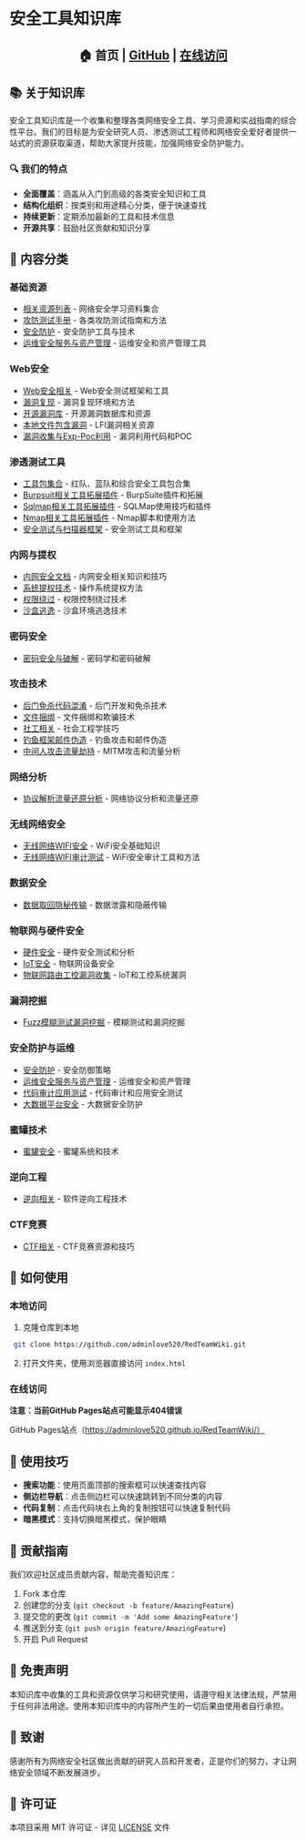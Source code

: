 

# 安全工具知识库

<div align="center">

## 🏠 首页 | [GitHub](https://github.com/adminlove520/RedTeamWiki) | [在线访问](https://adminlove520.github.io/RedTeamWiki/)

</div>

## 📚 关于知识库

安全工具知识库是一个收集和整理各类网络安全工具、学习资源和实战指南的综合性平台。我们的目标是为安全研究人员、渗透测试工程师和网络安全爱好者提供一站式的资源获取渠道，帮助大家提升技能，加强网络安全防护能力。

### 🔍 我们的特点

- **全面覆盖**：涵盖从入门到高级的各类安全知识和工具
- **结构化组织**：按类别和用途精心分类，便于快速查找
- **持续更新**：定期添加最新的工具和技术信息
- **开源共享**：鼓励社区贡献和知识分享

## 📂 内容分类

### 基础资源
- [相关资源列表](docs/相关资源列表.md) - 网络安全学习资料集合
- [攻防测试手册](docs/攻防测试手册.md) - 各类攻防测试指南和方法
- [安全防护](docs/安全防护.md) - 安全防护工具与技术
- [运维安全服务与资产管理](docs/运维安全服务与资产管理.md) - 运维安全和资产管理工具

### Web安全
- [Web安全相关](docs/Web安全相关.md) - Web安全测试框架和工具
- [漏洞复现](docs/漏洞复现.md) - 漏洞复现环境和方法
- [开源漏洞库](docs/开源漏洞库.md) - 开源漏洞数据库和资源
- [本地文件包含漏洞](docs/本地文件包含漏洞.md) - LFI漏洞相关资源
- [漏洞收集与Exp-Poc利用](docs/漏洞收集与Exp-Poc利用.md) - 漏洞利用代码和POC

### 渗透测试工具
- [工具包集合](docs/工具包集合.md) - 红队、蓝队和综合安全工具包合集
- [Burpsuit相关工具拓展插件](docs/Burpsuit相关工具拓展插件.md) - BurpSuite插件和拓展
- [Sqlmap相关工具拓展插件](docs/Sqlmap相关工具拓展插件.md) - SQLMap使用技巧和插件
- [Nmap相关工具拓展插件](docs/Nmap相关工具拓展插件.md) - Nmap脚本和使用方法
- [安全测试与扫描器框架](docs/安全测试与扫描器框架.md) - 安全测试工具和框架

### 内网与提权
- [内网安全文档](docs/内网安全文档.md) - 内网安全相关知识和技巧
- [系统提权技术](docs/系统提权技术.md) - 操作系统提权方法
- [权限绕过](docs/权限绕过.md) - 权限控制绕过技术
- [沙盒逃逸](docs/沙盒逃逸.md) - 沙盒环境逃逸技术

### 密码安全
- [密码安全与破解](docs/密码安全与破解.md) - 密码学和密码破解

### 攻击技术
- [后门免杀代码混淆](docs/后门免杀代码混淆.md) - 后门开发和免杀技术
- [文件捆绑](docs/文件捆绑.md) - 文件捆绑和欺骗技术
- [社工相关](docs/社工相关.md) - 社会工程学技巧
- [钓鱼框架邮件伪造](docs/钓鱼框架邮件伪造.md) - 钓鱼攻击和邮件伪造
- [中间人攻击流量劫持](docs/中间人攻击流量劫持.md) - MITM攻击和流量分析

### 网络分析
- [协议解析流量还原分析](docs/协议解析流量还原分析.md) - 网络协议分析和流量还原

### 无线网络安全
- [无线网络WIFI安全](docs/无线网络WIFI安全.md) - WiFi安全基础知识
- [无线网络WIFI审计测试](docs/无线网络WIFI审计测试.md) - WiFi安全审计工具和方法

### 数据安全
- [数据取回隐秘传输](docs/数据取回隐秘传输.md) - 数据泄露和隐蔽传输

### 物联网与硬件安全
- [硬件安全](docs/硬件安全.md) - 硬件安全测试和分析
- [IoT安全](docs/IoT安全.md) - 物联网设备安全
- [物联网路由工控漏洞收集](docs/物联网路由工控漏洞收集.md) - IoT和工控系统漏洞

### 漏洞挖掘
- [Fuzz模糊测试漏洞挖掘](docs/Fuzz模糊测试漏洞挖掘.md) - 模糊测试和漏洞挖掘

### 安全防护与运维
- [安全防护](docs/安全防护.md) - 安全防御策略
- [运维安全服务与资产管理](docs/运维安全服务与资产管理.md) - 运维安全和资产管理
- [代码审计应用测试](docs/代码审计应用测试.md) - 代码审计和应用安全测试
- [大数据平台安全](docs/大数据平台安全.md) - 大数据安全防护

### 蜜罐技术
- [蜜罐安全](docs/蜜罐安全.md) - 蜜罐系统和技术

### 逆向工程
- [逆向相关](docs/逆向相关.md) - 软件逆向工程技术

### CTF竞赛
- [CTF相关](docs/CTF相关.md) - CTF竞赛资源和技巧

## 🚀 如何使用

### 本地访问

1. 克隆仓库到本地
```bash
 git clone https://github.com/adminlove520/RedTeamWiki.git
```

2. 打开文件夹，使用浏览器直接访问 `index.html`

### 在线访问

**注意：当前GitHub Pages站点可能显示404错误**

GitHub Pages站点（https://adminlove520.github.io/RedTeamWiki/）

## 📱 使用技巧

- **搜索功能**：使用页面顶部的搜索框可以快速查找内容
- **侧边栏导航**：点击侧边栏可以快速跳转到不同分类的内容
- **代码复制**：点击代码块右上角的复制按钮可以快速复制代码
- **暗黑模式**：支持切换暗黑模式，保护眼睛

## 🤝 贡献指南

我们欢迎社区成员贡献内容，帮助完善知识库：

1. Fork 本仓库
2. 创建您的分支 (`git checkout -b feature/AmazingFeature`)
3. 提交您的更改 (`git commit -m 'Add some AmazingFeature'`)
4. 推送到分支 (`git push origin feature/AmazingFeature`)
5. 开启 Pull Request

## 📝 免责声明

本知识库中收集的工具和资源仅供学习和研究使用，请遵守相关法律法规，严禁用于任何非法用途。使用本知识库中的内容所产生的一切后果由使用者自行承担。

## 🌟 致谢

感谢所有为网络安全社区做出贡献的研究人员和开发者，正是你们的努力，才让网络安全领域不断发展进步。

## 📄 许可证

本项目采用 MIT 许可证 - 详见 [LICENSE](LICENSE) 文件
